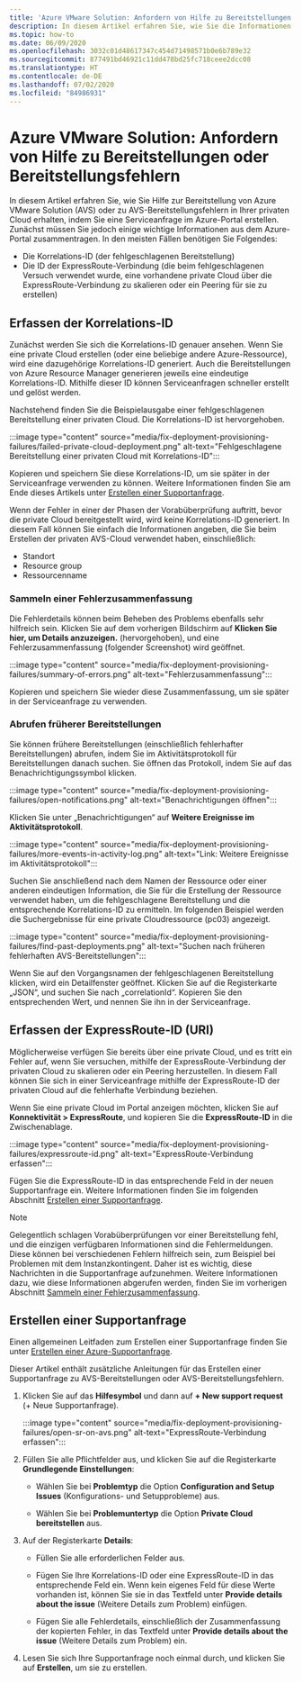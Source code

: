 ```yaml
---
title: 'Azure VMware Solution: Anfordern von Hilfe zu Bereitstellungen oder Bereitstellungsfehlern'
description: In diesem Artikel erfahren Sie, wie Sie die Informationen in Ihrer privaten Azure VMware Solution-Cloud (AVS) finden, die für das Erstellen einer Serviceanfrage zu einer AVS-Bereitstellung oder zu AVS-Bereitstellungsfehlern erforderlich sind.
ms.topic: how-to
ms.date: 06/09/2020
ms.openlocfilehash: 3032c01d48617347c454d71498571b0e6b789e32
ms.sourcegitcommit: 877491bd46921c11dd478bd25fc718ceee2dcc08
ms.translationtype: HT
ms.contentlocale: de-DE
ms.lasthandoff: 07/02/2020
ms.locfileid: "84986931"
---
```

# <a name="get-help-with-azure-vmware-solution-deployment-or-provisioning-failures"></a>Azure VMware Solution: Anfordern von Hilfe zu Bereitstellungen oder Bereitstellungsfehlern

In diesem Artikel erfahren Sie, wie Sie Hilfe zur Bereitstellung von Azure VMware Solution (AVS) oder zu AVS-Bereitstellungsfehlern in Ihrer privaten Cloud erhalten, indem Sie eine Serviceanfrage im Azure-Portal erstellen. Zunächst müssen Sie jedoch einige wichtige Informationen aus dem Azure-Portal zusammentragen. In den meisten Fällen benötigen Sie Folgendes:

- Die Korrelations-ID (der fehlgeschlagenen Bereitstellung)
- Die ID der ExpressRoute-Verbindung (die beim fehlgeschlagenen Versuch verwendet wurde, eine vorhandene private Cloud über die ExpressRoute-Verbindung zu skalieren oder ein Peering für sie zu erstellen)

## <a name="collect-the-correlation-id"></a>Erfassen der Korrelations-ID
 
Zunächst werden Sie sich die Korrelations-ID genauer ansehen. Wenn Sie eine private Cloud erstellen (oder eine beliebige andere Azure-Ressource), wird eine dazugehörige Korrelations-ID generiert. Auch die Bereitstellungen von Azure Resource Manager generieren jeweils eine eindeutige Korrelations-ID. Mithilfe dieser ID können Serviceanfragen schneller erstellt und gelöst werden. 
 
Nachstehend finden Sie die Beispielausgabe einer fehlgeschlagenen Bereitstellung einer privaten Cloud. Die Korrelations-ID ist hervorgehoben.

:::image type="content" source="media/fix-deployment-provisioning-failures/failed-private-cloud-deployment.png" alt-text="Fehlgeschlagene Bereitstellung einer privaten Cloud mit Korrelations-ID":::

Kopieren und speichern Sie diese Korrelations-ID, um sie später in der Serviceanfrage verwenden zu können. Weitere Informationen finden Sie am Ende dieses Artikels unter [Erstellen einer Supportanfrage](#create-your-support-request).

Wenn der Fehler in einer der Phasen der Vorabüberprüfung auftritt, bevor die private Cloud bereitgestellt wird, wird keine Korrelations-ID generiert. In diesem Fall können Sie einfach die Informationen angeben, die Sie beim Erstellen der privaten AVS-Cloud verwendet haben, einschließlich:

- Standort
- Resource group
- Ressourcenname
 
### <a name="collect-a-summary-of-errors"></a>Sammeln einer Fehlerzusammenfassung

Die Fehlerdetails können beim Beheben des Problems ebenfalls sehr hilfreich sein. Klicken Sie auf dem vorherigen Bildschirm auf **Klicken Sie hier, um Details anzuzeigen.** (hervorgehoben), und eine Fehlerzusammenfassung (folgender Screenshot) wird geöffnet.
 
 :::image type="content" source="media/fix-deployment-provisioning-failures/summary-of-errors.png" alt-text="Fehlerzusammenfassung":::

Kopieren und speichern Sie wieder diese Zusammenfassung, um sie später in der Serviceanfrage zu verwenden.
 
### <a name="retrieve-past-deployments"></a>Abrufen früherer Bereitstellungen

Sie können frühere Bereitstellungen (einschließlich fehlerhafter Bereitstellungen) abrufen, indem Sie im Aktivitätsprotokoll für Bereitstellungen danach suchen. Sie öffnen das Protokoll, indem Sie auf das Benachrichtigungssymbol klicken.

:::image type="content" source="media/fix-deployment-provisioning-failures/open-notifications.png" alt-text="Benachrichtigungen öffnen":::

Klicken Sie unter „Benachrichtigungen“ auf **Weitere Ereignisse im Aktivitätsprotokoll**.

:::image type="content" source="media/fix-deployment-provisioning-failures/more-events-in-activity-log.png" alt-text="Link: Weitere Ereignisse im Aktivitätsprotokoll":::

Suchen Sie anschließend nach dem Namen der Ressource oder einer anderen eindeutigen Information, die Sie für die Erstellung der Ressource verwendet haben, um die fehlgeschlagene Bereitstellung und die entsprechende Korrelations-ID zu ermitteln. Im folgenden Beispiel werden die Suchergebnisse für eine private Cloudressource (pc03) angezeigt.
 
:::image type="content" source="media/fix-deployment-provisioning-failures/find-past-deployments.png" alt-text="Suchen nach früheren fehlerhaften AVS-Bereitstellungen":::
 
Wenn Sie auf den Vorgangsnamen der fehlgeschlagenen Bereitstellung klicken, wird ein Detailfenster geöffnet. Klicken Sie auf die Registerkarte „JSON“, und suchen Sie nach „correlationId“. Kopieren Sie den entsprechenden Wert, und nennen Sie ihn in der Serviceanfrage. 
 
## <a name="collect-the-expressroute-id-uri"></a>Erfassen der ExpressRoute-ID (URI)
 
Möglicherweise verfügen Sie bereits über eine private Cloud, und es tritt ein Fehler auf, wenn Sie versuchen, mithilfe der ExpressRoute-Verbindung der privaten Cloud zu skalieren oder ein Peering herzustellen. In diesem Fall können Sie sich in einer Serviceanfrage mithilfe der ExpressRoute-ID der privaten Cloud auf die fehlerhafte Verbindung beziehen.

Wenn Sie eine private Cloud im Portal anzeigen möchten, klicken Sie auf **Konnektivität > ExpressRoute**, und kopieren Sie die **ExpressRoute-ID** in die Zwischenablage.
 
:::image type="content" source="media/fix-deployment-provisioning-failures/expressroute-id.png" alt-text="ExpressRoute-Verbindung erfassen"::: 
 
Fügen Sie die ExpressRoute-ID in das entsprechende Feld in der neuen Supportanfrage ein. Weitere Informationen finden Sie im folgenden Abschnitt [Erstellen einer Supportanfrage](#create-your-support-request).
 
> [!NOTE]
> Gelegentlich schlagen Vorabüberprüfungen vor einer Bereitstellung fehl, und die einzigen verfügbaren Informationen sind die Fehlermeldungen. Diese können bei verschiedenen Fehlern hilfreich sein, zum Beispiel bei Problemen mit dem Instanzkontingent. Daher ist es wichtig, diese Nachrichten in die Supportanfrage aufzunehmen. Weitere Informationen dazu, wie diese Informationen abgerufen werden, finden Sie im vorherigen Abschnitt [Sammeln einer Fehlerzusammenfassung](#collect-a-summary-of-errors).

## <a name="create-your-support-request"></a>Erstellen einer Supportanfrage

Einen allgemeinen Leitfaden zum Erstellen einer Supportanfrage finden Sie unter [Erstellen einer Azure-Supportanfrage](https://docs.microsoft.com/azure/azure-portal/supportability/how-to-create-azure-support-request). 

Dieser Artikel enthält zusätzliche Anleitungen für das Erstellen einer Supportanfrage zu AVS-Bereitstellungen oder AVS-Bereitstellungsfehlern.

1. Klicken Sie auf das **Hilfesymbol** und dann auf **+ New support request** (+ Neue Supportanfrage).

    :::image type="content" source="media/fix-deployment-provisioning-failures/open-sr-on-avs.png" alt-text="ExpressRoute-Verbindung erfassen":::

2. Füllen Sie alle Pflichtfelder aus, und klicken Sie auf die Registerkarte **Grundlegende Einstellungen**:

    - Wählen Sie bei **Problemtyp** die Option **Configuration and Setup Issues** (Konfigurations- und Setupprobleme) aus.

    - Wählen Sie bei **Problemuntertyp** die Option **Private Cloud bereitstellen** aus.

3. Auf der Registerkarte **Details**:

    - Füllen Sie alle erforderlichen Felder aus.

    - Fügen Sie Ihre Korrelations-ID oder eine ExpressRoute-ID in das entsprechende Feld ein. Wenn kein eigenes Feld für diese Werte vorhanden ist, können Sie sie in das Textfeld unter **Provide details about the issue** (Weitere Details zum Problem) einfügen.

    - Fügen Sie alle Fehlerdetails, einschließlich der Zusammenfassung der kopierten Fehler, in das Textfeld unter **Provide details about the issue** (Weitere Details zum Problem) ein.

4. Lesen Sie sich Ihre Supportanfrage noch einmal durch, und klicken Sie auf **Erstellen**, um sie zu erstellen.
